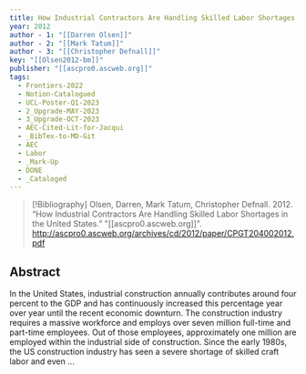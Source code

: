 ```yaml
---
title: How Industrial Contractors Are Handling Skilled Labor Shortages in the United States
year: 2012
author - 1: "[[Darren Olsen]]"
author - 2: "[[Mark Tatum]]"
author - 3: "[[Christopher Defnall]]"
key: "[[Olsen2012-bm]]"
publisher: "[[ascpro0.ascweb.org]]"
tags:
  - Frontiers-2022
  - Notion-Catalogued
  - UCL-Poster-Q1-2023
  - 2_Upgrade-MAY-2023
  - 3_Upgrade-OCT-2023
  - AEC-Cited-Lit-for-Jacqui
  - _BibTex-to-MD-Git
  - AEC
  - Labor
  - _Mark-Up
  - DONE
  - _Cataloged
---
```


> [!Bibliography]
> Olsen, Darren, Mark Tatum, Christopher Defnall. 2012. “How Industrial Contractors Are Handling Skilled Labor Shortages in the United States.” "[[ascpro0.ascweb.org]]". http://ascpro0.ascweb.org/archives/cd/2012/paper/CPGT204002012.pdf

## Abstract
In the United States, industrial construction annually contributes around four percent to the GDP and has continuously increased this percentage year over year until the recent economic downturn. The construction industry requires a massive workforce and employs over seven million full-time and part-time employees. Out of those employees, approximately one million are employed within the industrial side of construction. Since the early 1980s, the US construction industry has seen a severe shortage of skilled craft labor and even …